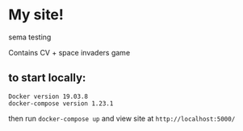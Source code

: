 # My site!

sema testing

Contains CV + space invaders game

## to start locally:
```
Docker version 19.03.8
docker-compose version 1.23.1
```
then run `docker-compose up` and view site at `http://localhost:5000/`
